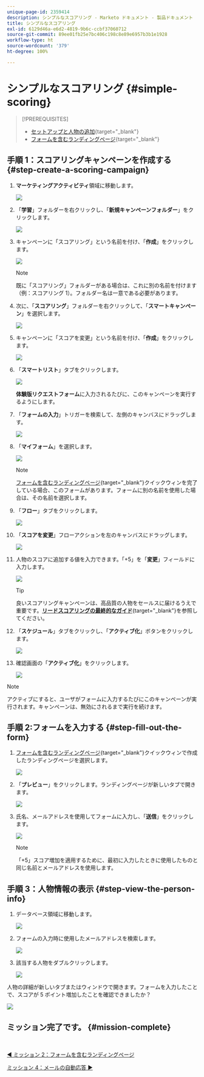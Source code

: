 ```yaml
---
unique-page-id: 2359414
description: シンプルなスコアリング - Marketo ドキュメント - 製品ドキュメント
title: シンプルなスコアリング
exl-id: 6129d46a-e6d2-4819-9b6c-ccbf37060712
source-git-commit: 89ee01fb25e7bc406c198c8e89e6957b3b1e1928
workflow-type: ht
source-wordcount: '379'
ht-degree: 100%

---
```


# シンプルなスコアリング {#simple-scoring}

>[!PREREQUISITES]
>
>* [セットアップと人物の追加](/help/marketo/getting-started/quick-wins/get-set-up-and-add-a-person.md){target=&quot;_blank&quot;}
>* [フォームを含むランディングページ](/help/marketo/getting-started/quick-wins/landing-page-with-a-form.md){target=&quot;_blank&quot;}


## 手順 1：スコアリングキャンペーンを作成する {#step-create-a-scoring-campaign}

1. **マーケティングアクティビティ**&#x200B;領域に移動します。

   ![](assets/simple-scoring-1.png)

1. 「**学習**」フォルダーを右クリックし、「**新規キャンペーンフォルダー**」をクリックします。

   ![](assets/simple-scoring-2.png)

1. キャンペーンに「スコアリング」という名前を付け、「**作成**」をクリックします。

   ![](assets/simple-scoring-3.png)

   >[!NOTE]
   >
   >既に「スコアリング」フォルダーがある場合は、これに別の名前を付けます（例：スコアリング 1）。フォルダー名は一意である必要があります。

1. 次に、「**スコアリング**」フォルダーを右クリックして、「**スマートキャンペーン**」を選択します。

   ![](assets/simple-scoring-4.png)

1. キャンペーンに「スコアを変更」という名前を付け、「**作成**」をクリックします。

   ![](assets/simple-scoring-5.png)

1. 「**スマートリスト**」タブをクリックします。

   ![](assets/simple-scoring-6.png)

   **体験版リクエストフォーム**&#x200B;に入力されるたびに、このキャンペーンを実行するようにします。

1. 「**フォームの入力**」トリガーを検索して、左側のキャンバスにドラッグします。

   ![](assets/simple-scoring-7.png)

1. 「**マイフォーム**」を選択します。

   ![](assets/simple-scoring-8.png)

   >[!NOTE]
   >
   >[フォームを含むランディングページ](/help/marketo/getting-started/quick-wins/landing-page-with-a-form.md){target=&quot;_blank&quot;}クイックウィンを完了している場合、このフォームがあります。フォームに別の名前を使用した場合は、その名前を選択します。

1. 「**フロー**」タブをクリックします。

   ![](assets/simple-scoring-9.png)

1. 「**スコアを変更**」フローアクションを左のキャンバスにドラッグします。

   ![](assets/simple-scoring-10.png)

1. 人物のスコアに追加する値を入力できます。「+5」を「**変更**」フィールドに入力します。

   ![](assets/simple-scoring-11.png)

   >[!TIP]
   >
   >良いスコアリングキャンペーンは、高品質の人物をセールスに届けるうえで重要です。[**リードスコアリングの最終的なガイド**](https://www.marketo.com/definitive-guides/lead-scoring/){target=&quot;_blank&quot;}を参照してください。

1. 「**スケジュール**」タブをクリックし、「**アクティブ化**」ボタンをクリックします。

   ![](assets/simple-scoring-12.png)

1. 確認画面の「**アクティブ化**」をクリックします。

   ![](assets/simple-scoring-13.png)

>[!NOTE]
>
>アクティブにすると、ユーザがフォームに入力するたびにこのキャンペーンが実行されます。キャンペーンは、無効にされるまで実行を続けます。

## 手順 2:フォームを入力する {#step-fill-out-the-form}

1. [フォームを含むランディングページ](/help/marketo/getting-started/quick-wins/landing-page-with-a-form.md){target=&quot;_blank&quot;}クイックウィンで作成したランディングページを選択します。

   ![](assets/simple-scoring-14.png)

1. 「**プレビュー**」をクリックします。ランディングページが新しいタブで開きます。

   ![](assets/simple-scoring-15.png)

1. 氏名、メールアドレスを使用してフォームに入力し、「**送信**」をクリックします。

   ![](assets/simple-scoring-16.png)

   >[!NOTE]
   >
   >「+5」スコア増加を適用するために、最初に入力したときに使用したものと同じ名前とメールアドレスを使用します。

## 手順 3：人物情報の表示 {#step-view-the-person-info}

1. データベース領域に移動します。

   ![](assets/simple-scoring-17.png)

1. フォームの入力時に使用したメールアドレスを検索します。

   ![](assets/simple-scoring-18.png)

1. 該当する人物をダブルクリックします。

   ![](assets/simple-scoring-19.png)

人物の詳細が新しいタブまたはウィンドウで開きます。フォームを入力したことで、スコアが 5 ポイント増加したことを確認できましたか？

![](assets/simple-scoring-20.png)

## ミッション完了です。 {#mission-complete}

<br>

[◄ ミッション 2：フォームを含むランディングページ](/help/marketo/getting-started/quick-wins/landing-page-with-a-form.md)

[ミッション 4：メールの自動応答 ►](/help/marketo/getting-started/quick-wins/email-auto-response.md)

